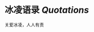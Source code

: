 # 冰凌语录 *Quotations*

<panel-view title="生草对话">
<chat-message nickname="冰凌sama" :avatar="$withBase('/bingling.png')">关爱冰凌，人人有责</chat-message>
</panel-view>

